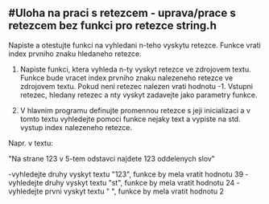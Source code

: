 #Uloha na praci s retezcem - uprava/prace s retezcem bez funkci pro retezce string.h
-----------------------------------------------------------------------------------

Napiste a otestujte funkci na vyhledani n-teho vyskytu retezce. Funkce vrati index prvniho znaku hledaneho retezce.

1) Napiste funkci, ktera vyhleda n-ty vyskyt retezce ve zdrojovem textu. Funkce bude vracet index prvniho znaku nalezeneho retezce ve zdrojovem textu. Pokud neni retezec nalezen vrati hodnotu -1. Vstupni retezec, hledany retezec a nty vyskyt zadavejte jako parametry funkce.

2) V hlavnim programu definujte promennou retezce s jeji inicializaci a v tomto textu vyhledejte pomoci funkce nejaky text a vypiste na std. vystup index nalezeneho retezce.

Napr. v textu:

"Na strane 123 v 5-tem odstavci najdete 123 oddelenych slov"

-vyhledejte druhy vyskyt textu "123", funkce by mela vratit hodnotu 39
-vyhledejte druhy vyskyt textu "st", funkce by mela vratit hodnotu 24
-vyhledejte prvni vyskyt textu " ", funkce by mela vratit hodnotu 2
